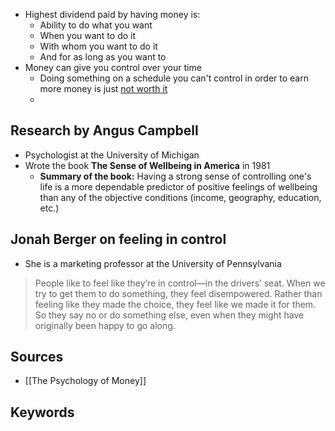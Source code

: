 - Highest dividend paid by having money is:
	- Ability to do what you want
	- When you want to do it
	- With whom you want to do it
	- And for as long as you want to
- Money can give you control over your time
	- Doing something on a schedule you can't control in order to earn more money is just <u>not worth it</u>
	- 

## Research by Angus Campbell
- Psychologist at the University of Michigan
- Wrote the book **The Sense of Wellbeing in America** in 1981
	- **Summary of the book:** Having a strong sense of controlling one's life is a more dependable predictor of positive feelings of wellbeing than any of the objective conditions (income, geography, education, etc.)

## Jonah Berger on feeling in control
- She is a marketing professor at the University of Pennsylvania

>People like to feel like they’re in control—in the drivers’ seat. When we try to get them to do something, they feel disempowered. Rather than feeling like they made the choice, they feel like we made it for them. So they say no or do something else, even when they might have originally been happy to go along.

## Sources
- [[The Psychology of Money]]
## Keywords
